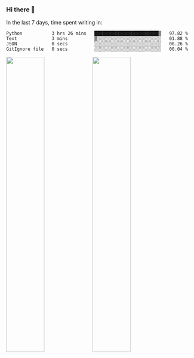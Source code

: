 ### Hi there 👋

In the last 7 days, time spent writing in:

<!--START_SECTION:waka-->

```text
Python           3 hrs 26 mins   ████████████████████████▒   97.82 %
Text             3 mins          ▒░░░░░░░░░░░░░░░░░░░░░░░░   01.88 %
JSON             0 secs          ░░░░░░░░░░░░░░░░░░░░░░░░░   00.26 %
GitIgnore file   0 secs          ░░░░░░░░░░░░░░░░░░░░░░░░░   00.04 %
```

<!--END_SECTION:waka-->

<img src="https://wakatime.com/share/@jimtje/5d0c92de-08f8-4a72-8f2f-6a9693d1e318.svg" width=45% height=45%> <img src="https://wakatime.com/share/@jimtje/501498ae-bda5-4da7-a89d-b40bcdd5556d.svg" width=45% height=45%>
